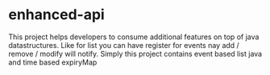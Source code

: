 # enhanced-api
This project helps developers to consume additional features on top of java datastructures. Like for list you can have register for events nay add / remove / modify will notify.
Simply this project contains event based list java and time based expiryMap
